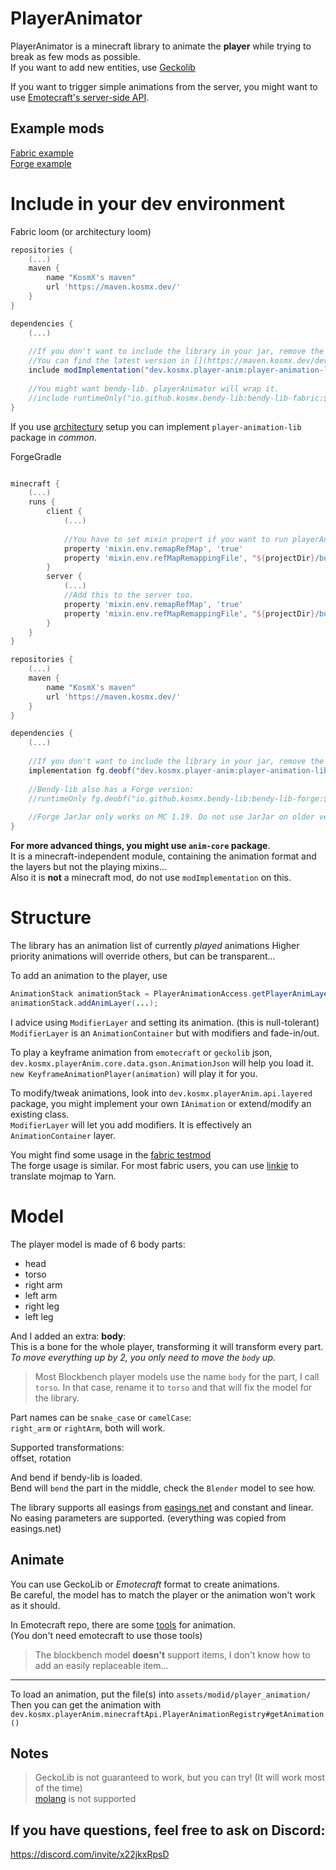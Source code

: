 # PlayerAnimator

PlayerAnimator is a minecraft library to animate the **player** while trying to break as few mods as possible.    
If you want to add new entities, use [Geckolib](https://geckolib.com/#mods)

If you want to trigger simple animations from the server, you might want to use [Emotecraft's server-side API](https://github.com/KosmX/emotes/tree/dev/emotesAPI/src/main/java/io/github/kosmx/emotes/api/events/server).

## Example mods
[Fabric example](https://github.com/KosmX/fabricPlayerAnimatorExample)  
[Forge example](https://github.com/KosmX/forgePlayerAnimatorExample)  


# Include in your dev environment
Fabric loom (or architectury loom)
```groovy
repositories {
    (...)
    maven {
        name "KosmX's maven"
        url 'https://maven.kosmx.dev/'
    }
}

dependencies {
    (...)
    
    //If you don't want to include the library in your jar, remove the include word
    //You can find the latest version in [](https://maven.kosmx.dev/dev/kosmx/player-anim/player-animation-lib-fabric/)
    include modImplementation("dev.kosmx.player-anim:player-animation-lib-fabric:${project.player_anim}")
    
    //You might want bendy-lib. playerAnimator will wrap it.
    //include runtimeOnly("io.github.kosmx.bendy-lib:bendy-lib-fabric:${project.bendylib_version}")
}

```
If you use [architectury](https://docs.architectury.dev/docs/forge_loom/) setup you can implement `player-animation-lib` package in *common*.  

ForgeGradle  
```groovy

minecraft {
    (...)
    runs {
        client {
            (...)
           
            //You have to set mixin propert if you want to run playerAnimator in development environment.
            property 'mixin.env.remapRefMap', 'true'
            property 'mixin.env.refMapRemappingFile', "${projectDir}/build/createSrgToMcp/output.srg"
        }
        server {
            (...)
            //Add this to the server too.
            property 'mixin.env.remapRefMap', 'true'
            property 'mixin.env.refMapRemappingFile', "${projectDir}/build/createSrgToMcp/output.srg"
        }
    }
}

repositories {
    (...)
    maven {
        name "KosmX's maven"
        url 'https://maven.kosmx.dev/'
    }
}

dependencies {
    (...)
    
    //If you don't want to include the library in your jar, remove the include word
    implementation fg.deobf("dev.kosmx.player-anim:player-animation-lib-forge:${project.player_anim}")
    
    //Bendy-lib also has a Forge version:
    //runtimeOnly fg.deobf("io.github.kosmx.bendy-lib:bendy-lib-forge:${project.bendylib_version}")
    
    //Forge JarJar only works on MC 1.19. Do not use JarJar on older version!
}
```

**For more advanced things, you might use `anim-core` package**.  
It is a minecraft-independent module, containing the animation format and the layers but not the playing mixins...  
Also it is **not** a minecraft mod, do not use `modImplementation` on this.



# Structure 
The library has an animation list of currently *played* animations
Higher priority animations will override others, but can be transparent...  

To add an animation to the player, use 
```java
AnimationStack animationStack = PlayerAnimationAccess.getPlayerAnimLayer(clientPlayer);
animationStack.addAnimLayer(...);
```
I advice using `ModifierLayer` and setting its animation. (this is null-tolerant)
`ModifierLayer` is an `AnimationContainer` but with modifiers and fade-in/out.

To play a keyframe animation from `emotecraft` or `geckolib` json, `dev.kosmx.playerAnim.core.data.gson.AnimationJson` will help you load it.  
`new KeyframeAnimationPlayer(animation)` will play it for you.

To modify/tweak animations, look into `dev.kosmx.playerAnim.api.layered` package, you might implement your own `IAnimation` or extend/modify an existing class.  
`ModifierLayer` will let you add modifiers. It is effectively an `AnimationContainer` layer.  

You might find some usage in the [fabric testmod](https://github.com/KosmX/minecraftPlayerAnimator/blob/dev/minecraft/fabric/src/testmod/java/dev/kosmx/animatorTestmod/PlayerAnimTestmod.java)  
The forge usage is similar. For most fabric users, you can use [linkie](https://linkie.shedaniel.me/mappings) to translate mojmap to Yarn.  

# Model
The player model is made of 6 body parts:  
- head  
- torso  
- right arm  
- left arm  
- right leg  
- left leg

And I added an extra: __body__:  
This is a bone for the whole player, transforming it will transform every part.  
*To move everything up by 2, you only need to move the `body` up.*  

> Most Blockbench player models use the name `body` for the part, I call `torso`. In that case, rename it to `torso` and that will fix the model for the library.  

Part names can be `snake_case` or `camelCase`:  
`right_arm` or `rightArm`, both will work.  

Supported transformations:  
offset, rotation

And bend if bendy-lib is loaded.    
Bend will `bend` the part in the middle, check the `Blender` model to see how.  

The library supports all easings from [easings.net](https://easings.net/#) and constant and linear.  
No easing parameters are supported. (everything was copied from easings.net)  

## Animate
You can use GeckoLib or *Emotecraft* format to create animations.  
Be careful, the model has to match the player or the animation won't work as it should.  

In Emotecraft repo, there are some [tools](https://github.com/KosmX/emotes/tree/dev/blender) for animation.  
(You don't need emotecraft to use those tools)  
> The blockbench model **doesn't** support items, I don't know how to add an easily replaceable item...    

***

To load an animation, put the file(s) into `assets/modid/player_animation/`  
Then you can get the animation with `dev.kosmx.playerAnim.minecraftApi.PlayerAnimationRegistry#getAnimation()`

## Notes
> GeckoLib is not guaranteed to work, but you can try! (It will work most of the time)  
> [molang](https://docs.microsoft.com/minecraft/creator/reference/content/molangreference/) is not supported  


## If you have questions, feel free to ask on Discord:  
https://discord.com/invite/x22jkxRpsD
